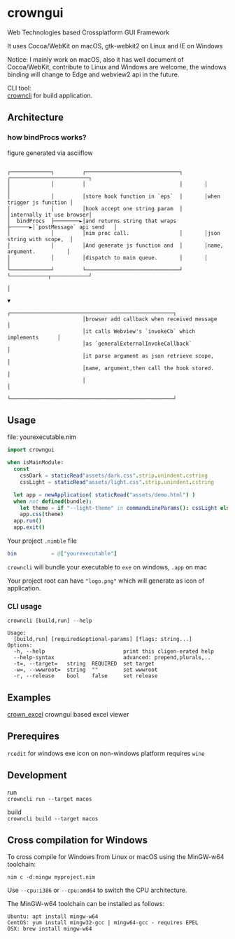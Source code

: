 # crowngui  

Web Technologies based Crossplatform GUI Framework  

It uses Cocoa/WebKit on macOS, gtk-webkit2 on Linux and IE on Windows  

Notice: I mainly work on macOS, also it has well document of Cocoa/WebKit,
 contribute to Linux and Windows are welcome, the windows binding will change to Edge and webview2 api in the future.

CLI tool:  
[crowncli](https://github.com/bung87/crowncli) for build application. 

## Architecture

### how bindProcs works?  

figure generated via asciiflow  

```

┌─────────────┐         ┌──────────────────────────────┐       ┌─────────────────────────┐
│             │         │                              │       │                         │
│             │         │store hook function in `eps`  │       │when trigger js function │
│             │         │hook accept one string param  │       │internally it use browser│
│  bindProcs  ├────────►│and returns string that wraps ├──────►│`postMessage` api send   │
│             │         │nim proc call.                │       │json string with scope,  │
│             │         │And generate js function and  │       │name, argument.          │
│             │         │dispatch to main queue.       │       │                         │
└─────────────┘         └──────────────────────────────┘       └────────────┬────────────┘
                                                                            │
                                                                            ▼
                        ┌────────────────────────────────────────────────────┐
                        │browser add callback when received message          │
                        │it calls Webview's `invokeCb` which implements      │
                        │as `generalExternalInvokeCallback`                  │
                        │it parse argument as json retrieve scope,           │
                        │name, argument,then call the hook stored.           │
                        │                                                    │
                        └────────────────────────────────────────────────────┘

```

## Usage  
file: yourexecutable.nim  
``` nim
import crowngui

when isMainModule:
  const   
    cssDark = staticRead"assets/dark.css".strip.unindent.cstring
    cssLight = staticRead"assets/light.css".strip.unindent.cstring

  let app = newApplication( staticRead("assets/demo.html") )
  when not defined(bundle):
    let theme = if "--light-theme" in commandLineParams(): cssLight else: cssDark
    app.css(theme)
  app.run()
  app.exit()
```
Your project `.nimble` file  
``` nim
bin           = @["yourexecutable"]
```

`crowncli` will bundle your executable to `exe` on windows, `.app` on mac  

Your project root can have `"logo.png"` which will generate as icon of application.  

### CLI usage  
`crowncli [build,run] --help`  

```
Usage:
  [build,run] [required&optional-params] [flags: string...]
Options:
  -h, --help                         print this cligen-erated help
  --help-syntax                      advanced: prepend,plurals,..
  -t=, --target=   string  REQUIRED  set target
  -w=, --wwwroot=  string  ""        set wwwroot
  -r, --release    bool    false     set release

```

## Examples  
[crown_excel](https://github.com/bung87/crown_excel)  crowngui based excel viewer
## Prerequires  
  
`rcedit` for windows exe icon on non-windows platform requires `wine`  

## Development  

run  
`crowncli run --target macos`  

build  
`crowncli build --target macos`


## Cross compilation for Windows  

To cross compile for Windows from Linux or macOS using the MinGW-w64 toolchain:  

`nim c -d:mingw myproject.nim`  

Use `--cpu:i386` or `--cpu:amd64` to switch the CPU architecture.

The MinGW-w64 toolchain can be installed as follows:  

```
Ubuntu: apt install mingw-w64
CentOS: yum install mingw32-gcc | mingw64-gcc - requires EPEL
OSX: brew install mingw-w64
```